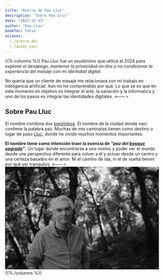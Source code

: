 ```yaml
---
title: "Acerca de Pau Lluc"
description: "Sobre Pau Lluc"
date: "2023-12-31"
author: "Pau Lluc"
bookToc: false
aliases:
  - /acerca_de/
  - /quien_soy/
---
```



{{% columns %}}
Pau Lluc fue un seudónimo que utilicé el 2024 para _explorar el desapego, mantener la privacidad on-line y no
condicionar la experiencia del masaje con mi identidad digital._

No quería que un cliente de masaje me relacionara con mi trabajo en inteligencia artificial. Aún no he comprendido por
qué. Lo que sé es que en este momento mi objetivo es integrar el arte, la sanación y la informatica y uno de los pasos es
integrar las identidades digitales.
<--->
## Sobre Pau Lluc

El nombre combina dos [topónimos](https://dle.rae.es/top%C3%B3nimo). El nombre de la ciudad donde nací contiene la
palabra paz.  Muchas de mis caminatas tienen como destino o lugar de
paso [Lluc](https://es.wikipedia.org/wiki/Monasterio_de_Santa_Mar%C3%ADa_(Lluch)), donde he vivido muchos momentos importantes.

**El nombre tiene como intención traer la esencia de _"paz del [bosque sagrado](https://es.wikipedia.org/wiki/Lucus_(bosque))"_.** Un lugar donde encontrarse a uno mismo
y poder ver el mundo desde una perspectiva diferente para volver a él y actuar desde un centro y una certeza basados en el amor. Ni
el camino de ida, ni el de vuelta tienen por qué ser tranquilos.
<--->
![Pau Lluc es ...](pau_lluc_2024-01-13.jpg)
{{% /columns %}}
